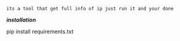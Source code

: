   ```its a tool that get full info of ip just run it and your done```


***installation***

pip install requirements.txt
